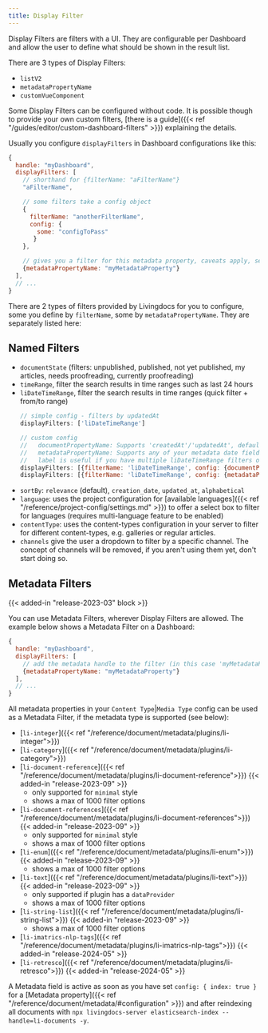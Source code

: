 ```yaml
---
title: Display Filter
---
```


Display Filters are filters with a UI. They are configurable per Dashboard and allow the user to define what should be shown in the result list.

There are 3 types of Display Filters:
- `listV2`
- `metadataPropertyName`
- `customVueComponent`

Some Display Filters can be configured without code. It is possible though to provide your own custom filters, [there is a guide]({{< ref "/guides/editor/custom-dashboard-filters" >}}) explaining the details.

Usually you configure `displayFilters` in Dashboard configurations like this:

```js
{
  handle: "myDashboard",
  displayFilters: [
    // shorthand for {filterName: "aFilterName"}
    "aFilterName",

    // some filters take a config object
    {
      filterName: "anotherFilterName",
      config: {
        some: "configToPass"
       }
    },

    // gives you a filter for this metadata property, caveats apply, see below. {{< added-in "release-2023-03" >}}
    {metadataPropertyName: "myMetadataProperty"}
  ],
  // ...
}
```

There are 2 types of filters provided by Livingdocs for you to configure, some you define by `filterName`, some by `metadataPropertyName`.
They are separately listed here:

## Named Filters

- `documentState` (filters: unpublished, published, not yet published, my articles, needs proofreading, currently proofreading)
- `timeRange`, filter the search results in time ranges such as last 24 hours
- `liDateTimeRange`, filter the search results in time ranges (quick filter + from/to range)
  ```js
  // simple config - filters by updatedAt
  displayFilters: ['liDateTimeRange']

  // custom config
  //   documentPropertyName: Supports 'createdAt'/'updatedAt', defaults to updatedAt
  //   metadataPropertyName: Supports any of your metadata date fields
  //   label is useful if you have multiple liDateTimeRange filters on one Dashboard {{< added-in "release-2023-11" >}}
  displayFilters: [{filterName: 'liDateTimeRange', config: {documentPropertyName: 'createdAt', label: 'Created at'}}]
  displayFilters: [{filterName: 'liDateTimeRange', config: {metadataPropertyName: 'publicationDate', label: 'Published at'}}]
  ```
- `sortBy`: `relevance` (default), `creation_date`, `updated_at`, `alphabetical`
- `language`: uses the project configuration for [available languages]({{< ref "/reference/project-config/settings.md" >}}) to offer a select box to filter for languages (requires multi-language feature to be enabled)
- `contentType`: uses the content-types configuration in your server to filter for different content-types, e.g. galleries or regular articles.
- `channels` give the user a dropdown to filter by a specific channel. The concept of channels will be removed, if you aren't using them yet, don't start doing so.

## Metadata Filters

{{< added-in "release-2023-03" block >}}

You can use Metadata Filters, wherever Display Filters are allowed. The example below shows a Metadata Filter on a Dashboard:

```js
{
  handle: "myDashboard",
  displayFilters: [
    // add the metadata handle to the filter (in this case 'myMetadataProperty')
    {metadataPropertyName: "myMetadataProperty"}
  ],
  // ...
}
```

All metadata properties in your `Content Type`|`Media Type` config can be used as a Metadata Filter, if the metadata type is supported (see below):
- [`li-integer`]({{< ref "/reference/document/metadata/plugins/li-integer">}})
- [`li-category`]({{< ref "/reference/document/metadata/plugins/li-category">}})
- [`li-document-reference`]({{< ref "/reference/document/metadata/plugins/li-document-reference">}}) {{< added-in "release-2023-09" >}}
  - only supported for `minimal` style
  - shows a max of 1000 filter options
- [`li-document-references`]({{< ref "/reference/document/metadata/plugins/li-document-references">}}) {{< added-in "release-2023-09" >}}
  - only supported for `minimal` style
  - shows a max of 1000 filter options
- [`li-enum`]({{< ref "/reference/document/metadata/plugins/li-enum">}}) {{< added-in "release-2023-09" >}}
  - shows a max of 1000 filter options
- [`li-text`]({{< ref "/reference/document/metadata/plugins/li-text">}}) {{< added-in "release-2023-09" >}}
  - only supported if plugin has a `dataProvider`
  - shows a max of 1000 filter options
- [`li-string-list`]({{< ref "/reference/document/metadata/plugins/li-string-list">}}) {{< added-in "release-2023-09" >}}
  - shows a max of 1000 filter options
- [`li-imatrics-nlp-tags`]({{< ref "/reference/document/metadata/plugins/li-imatrics-nlp-tags">}}) {{< added-in "release-2024-05" >}}
- [`li-retresco`]({{< ref "/reference/document/metadata/plugins/li-retresco">}}) {{< added-in "release-2024-05" >}}

A Metadata field is active as soon as you have set `config: { index: true }` for a [Metadata property]({{< ref "/reference/document/metadata/#configuration" >}}) and after reindexing all documents with `npx livingdocs-server elasticsearch-index --handle=li-documents -y`.
